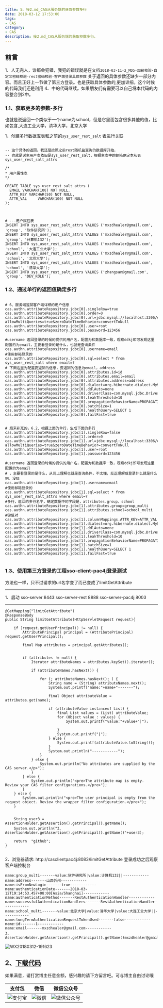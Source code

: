 ```yaml
---
title: 5、接2.md_CAS从服务端的获取参数多行
date: 2018-03-12 17:53:00
tags: 
- CAS
category: 
- CAS
description: 接2.md_CAS从服务端的获取参数多行。
---
```

<!-- image url 
https://raw.githubusercontent.com/HealerJean123/HealerJean123.github.io/master/blogImages
-->

## 前言

1、人无完人，谁都会犯错，我犯的错误就是在文档`2018-03-11-2_MD5-加盐校验-自定义密码校验-rest密码校验-客户端登录具体参数`
关于返回的具体参数还缺少一部分内容。而且正好上一节做了第三方登录。也是获取具体参数的,更加详细。这个时候的代码我们还是利用 4、中的代码继续。如果朋友们有需要可以自己将本代码的内容整合到2中。


### 1.1、获取更多的参数-多行

也就是说返回一个类似于一个name为school，但是它里面包含很多其他的值，比如包含,大连工业大学，清华大学，北京大学

1、创建多行数据库表和之前的`sys_user_rest_salt`
表进行关联


```

-- 这个具体的返回，我还是按照之前rest随机盐查询的数据库开始，
-- 也就是说主用户表依旧是sys_user_rest_salt，根据主表中的邮箱确定本从表sys_user_rest_salt_attrs

/*
* 用户属性表
*/

CREATE TABLE sys_user_rest_salt_attrs (
  EMAIL VARCHAR(100) NOT NULL,
  ATTR_KEY VARCHAR(50) NOT NULL,
  ATTR_VAL     VARCHAR(100) NOT NULL
);



# ---用户属性表
INSERT INTO sys_user_rest_salt_attrs VALUES ('mxzdhealer@gmail.com', 'group', '软件研究所');
INSERT INTO sys_user_rest_salt_attrs VALUES ('mxzdhealer@gmail.com', 'group', '计算机132');
INSERT INTO sys_user_rest_salt_attrs VALUES ('mxzdhealer@gmail.com', 'school', '大连工业大学');
INSERT INTO sys_user_rest_salt_attrs VALUES ('mxzdhealer@gmail.com', 'school', '北京大学');
INSERT INTO sys_user_rest_salt_attrs VALUES ('mxzdhealer@gmail.com', 'school', '清华大学');
INSERT INTO sys_user_rest_salt_attrs VALUES ('zhangsan@gmail.com', 'group', 'DEV_ROLE');

```

### 1.2、通过单行的返回值确定多行

```

# 6、服务端返回客户端详细的用户信息
cas.authn.attributeRepository.jdbc[0].singleRow=true
cas.authn.attributeRepository.jdbc[0].order=0
cas.authn.attributeRepository.jdbc[0].url=jdbc:mysql://localhost:3306/casnew?allowMultiQueries=true&zeroDateTimeBehavior=convertToNull
cas.authn.attributeRepository.jdbc[0].user=root
cas.authn.attributeRepository.jdbc[0].password=123456

#username 返回登录的时候的提供的用户名，配置为和数据库一致，观察ddkj即可发现这里配置的为email，主要看登录的是什么，也就是查询条件
cas.authn.attributeRepository.jdbc[0].username=email
#使用邮箱登录的
cas.authn.attributeRepository.jdbc[0].sql=select * from sys_user_rest_salt where email=?
# 下面这里为配置要返回的信息，要返回的信息为email，address
cas.authn.attributeRepository.jdbc[0].attributes.id=id
cas.authn.attributeRepository.jdbc[0].attributes.email=email
cas.authn.attributeRepository.jdbc[0].attributes.address=address
cas.authn.attributeRepository.jdbc[0].dialect=org.hibernate.dialect.MySQL5Dialect
cas.authn.attributeRepository.jdbc[0].ddlAuto=none
cas.authn.attributeRepository.jdbc[0].driverClass=com.mysql.jdbc.Driver
cas.authn.attributeRepository.jdbc[0].leakThreshold=10
cas.authn.attributeRepository.jdbc[0].propagationBehaviorName=PROPAGATION_REQUIRED
cas.authn.attributeRepository.jdbc[0].batchSize=1
cas.authn.attributeRepository.jdbc[0].healthQuery=SELECT 1
cas.authn.attributeRepository.jdbc[0].failFast=true


# 后来补充的，6.2、根据上面的单行，生成下面的多行
cas.authn.attributeRepository.jdbc[1].singleRow=false
cas.authn.attributeRepository.jdbc[1].order=0
cas.authn.attributeRepository.jdbc[1].url=jdbc:mysql://localhost:3306/casnew?allowMultiQueries=true&zeroDateTimeBehavior=convertToNull
cas.authn.attributeRepository.jdbc[1].user=root
cas.authn.attributeRepository.jdbc[1].password=123456

#username 返回登录的时候的提供的用户名，配置为和数据库一致，观察ddkj即可发现这里配置的为email
# ，主要看登录的是什么，从网上理解也就是查询条件，不太懂，反正理解成登录什么就是什么吧。没错
cas.authn.attributeRepository.jdbc[1].username=email
#使用邮箱登录的
cas.authn.attributeRepository.jdbc[1].sql=select * from sys_user_rest_salt_attrs where email=?
#多行，返回的多行名字，确定数据中的字段是，attributes.group、school
cas.authn.attributeRepository.jdbc[1].attributes.group=group_multi
cas.authn.attributeRepository.jdbc[1].attributes.school=school_multi
#键值对
cas.authn.attributeRepository.jdbc[1].columnMappings.ATTR_KEY=ATTR_VAL
cas.authn.attributeRepository.jdbc[1].dialect=org.hibernate.dialect.MySQL5Dialect
cas.authn.attributeRepository.jdbc[1].ddlAuto=none
cas.authn.attributeRepository.jdbc[1].driverClass=com.mysql.jdbc.Driver
cas.authn.attributeRepository.jdbc[1].leakThreshold=10
cas.authn.attributeRepository.jdbc[1].propagationBehaviorName=PROPAGATION_REQUIRED
cas.authn.attributeRepository.jdbc[1].batchSize=1
cas.authn.attributeRepository.jdbc[1].healthQuery=SELECT 1
cas.authn.attributeRepository.jdbc[1].failFast=true


```

### 1.3、使用第三方登录的工程sso-client-pac4j登录测试

方法也一样，只不过请求的url名字变了而已变成了limitGetAttribute

---

1、启动
sso-server 8443
sso-server-rest 8888
sso-server-pac4j 8003 

---

```
@GetMapping("limitGetAttribute")
@ResponseBody
public String limitGetAttribute(HttpServletRequest request){

    if (request.getUserPrincipal() != null) {
        AttributePrincipal principal = (AttributePrincipal) request.getUserPrincipal();

        final Map attributes = principal.getAttributes();


        if (attributes != null) {
            Iterator attributeNames = attributes.keySet().iterator();

            if (attributeNames.hasNext()) {

                for (; attributeNames.hasNext(); ) {
                    String name = (String) attributeNames.next();
                    System.out.printf("name:"+name+"-------");

                    final Object attributeValue = attributes.get(name);

                    if (attributeValue instanceof List) {
                        final List values = (List) attributeValue;
                        for (Object value : values) {
                            System.out.printf("value:"+value+"|");

                        }
                        System.out.printf("|");
                    } else {
                        System.out.printf(attributeValue.toString());
                    }
                    System.out.println("------------");
                }
            } else {
                System.out.println("No attributes are supplied by the CAS server.</p>");
            }
        } else {
            System.out.println("<pre>The attribute map is empty. Review your CAS filter configurations.</pre>");
        }
    } else {
        System.out.println("<pre>The user principal is empty from the request object. Review the wrapper filter configuration.</pre>");
    }


    String user3 = AssertionHolder.getAssertion().getPrincipal().getName();
    System.out.println("3、AssertionHolder.getAssertion().getPrincipal().getName()"+user3);

    return  "github";
}


```
2、浏览器请求: http://casclientpac4j:8083/limitGetAttribute 登录成功之后观察客户端控制台


```
name:group_multi-------value:软件研究所|value:计算机132||------------
name:address-------山西忻州------------
name:isFromNewLogin-------true------------
name:authenticationDate-------2018-03-12T19:14:53.457+08:00[Asia/Shanghai]------------
name:authenticationMethod-------RestAuthenticationHandler------------
name:successfulAuthenticationHandlers-------RestAuthenticationHandler------------
name:school_multi-------value:北京大学|value:清华大学|value:大连工业大学||------------
name:longTermAuthenticationRequestTokenUsed-------false------------
name:id-------1------------
name:email-------mxzdhealer@gmail.com------------
3、AssertionHolder.getAssertion().getPrincipal().getName()mxzdhealer@gmail.com

```
![WX20180312-191623](https://raw.githubusercontent.com/HealerJean123/HealerJean123.github.io/master/blogImages/WX20180312-191623.png)


## 2、[下载代码](https://gitee.com/HealerJean/CodeDownLoad/raw/master/2018_03_12_5_%E6%8E%A52.md_CAS%E4%BB%8E%E6%9C%8D%E5%8A%A1%E7%AB%AF%E7%9A%84%E8%8E%B7%E5%8F%96%E5%8F%82%E6%95%B0%E5%A4%9A%E8%A1%8C/com-hlj-cas.zip)




如果满意，请打赏博主任意金额，感兴趣的请下方留言吧。可与博主自由讨论哦

|支付包 | 微信|微信公众号|
|:-------:|:-------:|:------:|
|![支付宝](https://raw.githubusercontent.com/HealerJean123/HealerJean123.github.io/master/assets/img/tctip/alpay.jpg) | ![微信](https://raw.githubusercontent.com/HealerJean123/HealerJean123.github.io/master/assets/img/tctip/weixin.jpg)|![微信公众号](https://raw.githubusercontent.com/HealerJean123/HealerJean123.github.io/master/assets/img/my/qrcode_for_gh_a23c07a2da9e_258.jpg)|



<!-- Gitalk 评论 start  -->

<link rel="stylesheet" href="https://unpkg.com/gitalk/dist/gitalk.css">
<script src="https://unpkg.com/gitalk@latest/dist/gitalk.min.js"></script> 
<div id="gitalk-container"></div>    
 <script type="text/javascript">
    var gitalk = new Gitalk({
		clientID: `1d164cd85549874d0e3a`,
		clientSecret: `527c3d223d1e6608953e835b547061037d140355`,
		repo: `HealerJean123.github.io`,
		owner: 'HealerJean123',
		admin: ['HealerJean123'],
		id: 'fYcbohoj7Dm8YA6S',
    });
    gitalk.render('gitalk-container');
</script> 

<!-- Gitalk end -->






